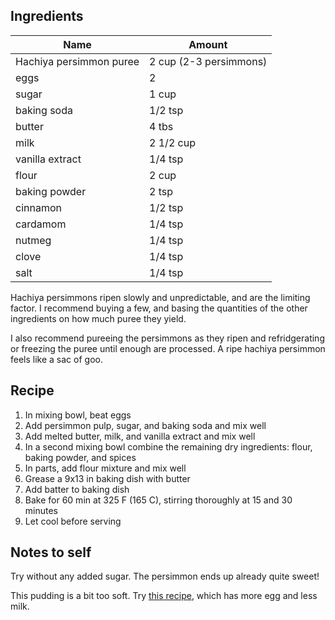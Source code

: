 ## Ingredients

| Name                    | Amount                 |
| ----------------------- | ---------------------- |
| Hachiya persimmon puree | 2 cup (2-3 persimmons) |
| eggs                    | 2                      |
| sugar                   | 1 cup                  |
| baking soda             | 1/2 tsp                |
| butter                  | 4 tbs                  |
| milk                    | 2 1/2 cup              |
| vanilla extract         | 1/4 tsp                |
| flour                   | 2 cup                  |
| baking powder           | 2 tsp                  |
| cinnamon                | 1/2 tsp                |
| cardamom                | 1/4 tsp                |
| nutmeg                  | 1/4 tsp                |
| clove                   | 1/4 tsp                |
| salt                    | 1/4 tsp                |

Hachiya persimmons ripen slowly and unpredictable, and are the limiting factor.
I recommend buying a few, and basing the quantities of the other ingredients on how much puree they yield.

I also recommend pureeing the persimmons as they ripen and refridgerating or freezing the puree until enough are processed.
A ripe hachiya persimmon feels like a sac of goo.

## Recipe

1. In mixing bowl, beat eggs
2. Add persimmon pulp, sugar, and baking soda and mix well
3. Add melted butter, milk, and vanilla extract and mix well
4. In a second mixing bowl combine the remaining dry ingredients: flour, baking powder, and spices
5. In parts, add flour mixture and mix well
6. Grease a 9x13 in baking dish with butter
7. Add batter to baking dish
8. Bake for 60 min at 325 F (165 C), stirring thoroughly at 15 and 30 minutes
9. Let cool before serving

## Notes to self

Try without any added sugar. The persimmon ends up already quite sweet!

This pudding is a bit too soft.
Try [this recipe](https://www.portercalls.com/thompson%27s_persimmon_pudding.htm), which has more egg and less milk.
